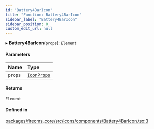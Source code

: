 ```yaml
---
id: "Battery4BarIcon"
title: "Function: Battery4BarIcon"
sidebar_label: "Battery4BarIcon"
sidebar_position: 0
custom_edit_url: null
---
```


▸ **Battery4BarIcon**(`props`): `Element`

#### Parameters

| Name | Type |
| :------ | :------ |
| `props` | [`IconProps`](../types/IconProps.md) |

#### Returns

`Element`

#### Defined in

[packages/firecms_core/src/icons/components/Battery4BarIcon.tsx:3](https://github.com/FireCMSco/firecms/blob/d45f3739/packages/firecms_core/src/icons/components/Battery4BarIcon.tsx#L3)
